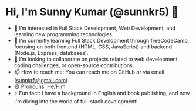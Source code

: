 # Hi, I'm Sunny Kumar (@sunnkr5) 👋

- 👀 I’m interested in Full Stack Development, Web Development, and learning new programming technologies.
- 🌱 I’m currently learning Full Stack Development through freeCodeCamp, focusing on both frontend (HTML, CSS, JavaScript) and backend (Node.js, Express, databases).
- 💞️ I’m looking to collaborate on projects related to web development, coding challenges, or open-source contributions.
- 📫 How to reach me: You can reach me on GitHub or via email (sunnkr5@gmail.com).
- 😄 Pronouns: He/Him
- ⚡ Fun fact: I have a background in English and book publishing, and now I'm diving into the world of full-stack development!

<!---
sunnkr5/sunnkr5 is a ✨ special ✨ repository because its `README.md` appears on your GitHub profile.
You can click the Preview link to take a look at your changes.
--->
